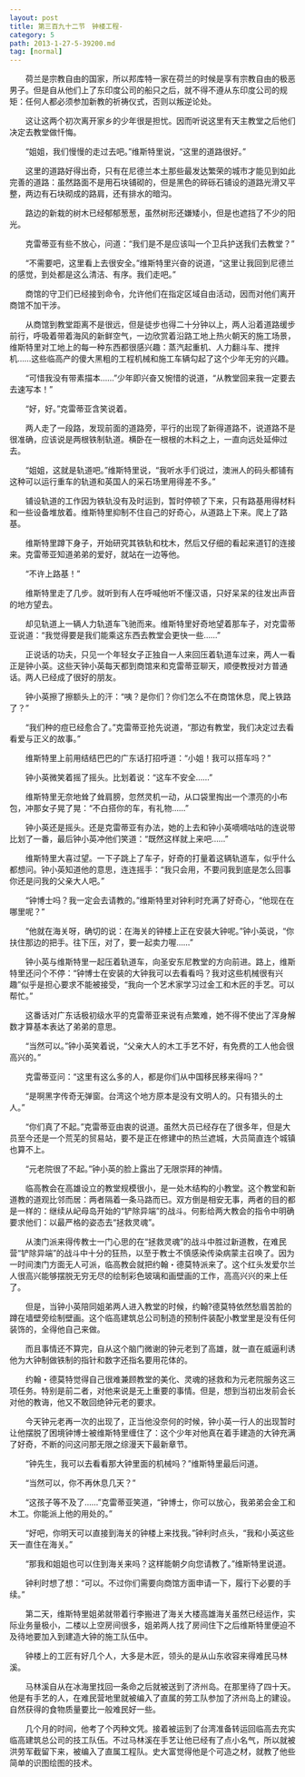 ```yaml
---
layout: post
title: 第三百九十二节　钟楼工程-
category: 5
path: 2013-1-27-5-39200.md
tag: [normal]
---
```


　　荷兰是宗教自由的国家，所以邦库特一家在荷兰的时候是享有宗教自由的极恶男子。但是自从他们上了东印度公司的船只之后，就不得不遵从东印度公司的规矩：任何人都必须参加新教的祈祷仪式，否则以叛逆论处。

　　这让这两个初次离开家乡的少年很是担忧。因而听说这里有天主教堂之后他们决定去教堂做忏悔。

　　“姐姐，我们慢慢的走过去吧。”维斯特里说，“这里的道路很好。”

　　这里的道路好得出奇，只有在尼德兰本土那些最发达繁荣的城市才能见到如此完善的道路：虽然路面不是用石块铺砌的，但是黑色的碎砾石铺设的道路光滑又平整，两边有石块砌成的路肩，还有排水的暗沟。

　　路边的新栽的树木已经郁郁葱葱，虽然树形还嫌矮小，但是也遮挡了不少的阳光。

　　克雷蒂亚有些不放心，问道：“我们是不是应该叫一个卫兵护送我们去教堂？”

　　“不需要吧，这里看上去很安全。”维斯特里兴奋的说道，“这里让我回到尼德兰的感觉，到处都是这么清洁、有序。我们走吧。”

　　商馆的守卫们已经接到命令，允许他们在指定区域自由活动，因而对他们离开商馆不加干涉。

　　从商馆到教堂距离不是很远，但是徒步也得二十分钟以上，两人沿着道路缓步前行，呼吸着带着海风的新鲜空气，一边欣赏着沿路工地上热火朝天的施工场景，维斯特里对工地上的每一种东西都很感兴趣：蒸汽起重机、人力翻斗车、搅拌机……这些临高产的傻大黑粗的工程机械和施工车辆勾起了这个少年无穷的兴趣。

　　“可惜我没有带素描本……”少年即兴奋又惋惜的说道，“从教堂回来我一定要去去速写本！”

　　“好，好。”克雷蒂亚含笑说着。

　　两人走了一段路，发现前面的道路旁，平行的出现了新得道路不，说道路不是很准确，应该说是两根铁制轨道。横卧在一根根的木料之上，一直向远处延伸过去。

　　“姐姐，这就是轨道吧。”维斯特里说，“我听水手们说过，澳洲人的码头都铺有这种可以运行重车的轨道和英国人的采石场里用得差不多。”

　　铺设轨道的工作因为铁轨没有及时运到，暂时停顿了下来，只有路基用得材料和一些设备堆放着。维斯特里抑制不住自己的好奇心，从道路上下来。爬上了路基。

　　维斯特里蹲下身子，开始研究其铁轨和枕木，然后又仔细的看起来道钉的连接来。克雷蒂亚知道弟弟的爱好，就站在一边等他。

　　“不许上路基！”

　　维斯特里走了几步。就听到有人在呼喊他听不懂汉语，只好呆呆的往发出声音的地方望去。

　　却见轨道上一辆人力轨道车飞驰而来。维斯特里好奇地望着那车子，对克雷蒂亚说道：“我觉得要是我们能乘这东西去教堂会更快一些……”

　　正说话的功夫，只见一个年轻女子正独自一人来回压着轨道车过来，两人一看正是钟小英。这些天钟小英每天都到商馆来和克雷蒂亚聊天，顺便教授对方普通话。两人已经成了很好的朋友。

　　钟小英擦了擦额头上的汗：“咦？是你们？你们怎么不在商馆休息，爬上铁路了？”

　　“我们种的痘已经愈合了。”克雷蒂亚抢先说道，“那边有教堂，我们决定过去看看爱与正义的故事。”

　　维斯特里上前用结结巴巴的广东话打招呼道：“小姐！我可以搭车吗？”

　　钟小英微笑着摇了摇头。比划着说：“这车不安全……”

　　维斯特里无奈地耸了耸肩膀，忽然灵机一动，从口袋里掏出一个漂亮的小布包，冲那女子晃了晃：“不白搭你的车，有礼物……”

　　钟小英还是摇头。还是克雷蒂亚有办法，她的上去和钟小英嘀嘀咕咕的连说带比划了一番，最后钟小英冲他们笑道：“既然这样就上来吧……”

　　维斯特里大喜过望。一下子跳上了车子，好奇的打量着这辆轨道车，似乎什么都想问。钟小英知道他的意思，连连摇手：“我只会用，不要问我到底是怎么回事你还是问我的父亲大人吧。”

　　“钟博士吗？我一定会去请教的。”维斯特里对钟利时充满了好奇心，“他现在在哪里呢？”

　　“他就在海关呀，确切的说：在海关的钟楼上正在安装大钟呢。”钟小英说，“你扶住那边的把手。往下压，对了，要一起卖力喔……”

　　钟小英与维斯特里一起压着轨道车，向圣安东尼教堂的方向前进。路上，维斯特里还问个不停：“钟博士在安装的大钟我可以去看看吗？我对这些机械很有兴趣”似乎是担心要求不能被接受，“我向一个艺术家学习过金工和木匠的手艺。可以帮忙。”

　　这番话对广东话极初级水平的克雷蒂亚来说有点繁难，她不得不使出了浑身解数才算基本表达了弟弟的意思。

　　“当然可以。”钟小英笑着说，“父亲大人的木工手艺不好，有免费的工人他会很高兴的。”

　　克雷蒂亚问：“这里有这么多的人，都是你们从中国移民移来得吗？”

　　“是啊黑字传奇无弹窗。台湾这个地方原本是没有文明人的。只有猎头的土人。”

　　“你们真了不起。”克雷蒂亚由衷的说道。虽然大员已经存在了很多年，但是大员至今还是一个荒芜的贸易站，要不是正在修建中的热兰遮城，大员简直连个城镇也算不上。

　　“元老院很了不起。”钟小英的脸上露出了无限崇拜的神情。

　　临高教会在高雄设立的教堂规模很小，是一处木结构的小教堂。这个教堂和新道教的道观比邻而居：两者隔着一条马路而已。双方倒是相安无事，两者的目的都是一样的：继续从屺母岛开始的“铲除异端”的战斗。何影给两大教会的指令中明确要求他们：以最严格的姿态去“拯救灵魂”。

　　从澳门派来得传教士一门心思的在“拯救灵魂”的战斗中胜过新道教，在难民营“铲除异端”的战斗中十分的狂热，以至于教士不慎感染传染病蒙主召唤了。因为一时间澳门方面无人可派，临高教会就把约翰・德莫特派来了。这个红头发爱尔兰人很高兴能够摆脱无穷无尽的绘制彩色玻璃和画壁画的工作，高高兴兴的来上任了。

　　但是，当钟小英陪同姐弟两人进入教堂的时候，约翰?德莫特依然愁眉苦脸的蹲在墙壁旁绘制壁画。这个临高建筑总公司制造的预制件装配小教堂里是没有任何装饰的，全得他自己来做。

　　而且事情还不算完，自从这个脑门微谢的钟元老到了高雄，就一直在威逼利诱他为大钟制做铁制的指针和数字还指名要用花体的。

　　约翰・德莫特觉得自己很难兼顾教堂的美化、灵魂的拯救和为元老院服务这三项任务。特别是前二者，对他来说是无上重要的事情。但是，想到当初出发前会长对他的教诲，他又不敢回绝钟元老的要求。

　　今天钟元老再一次的出现了，正当他没奈何的时候，钟小英一行人的出现暂时让他摆脱了困境钟博士被维斯特里缠住了：这个少年对他真在着手建造的大钟充满了好奇，不断的问这问那无限之综漫天下最新章节。

　　“钟先生，我可以去看看那大钟里面的机械吗？”维斯特里最后问道。

　　“当然可以，你不再休息几天？”

　　“这孩子等不及了……”克雷蒂亚笑道，“钟博士，你可以放心，我弟弟会金工和木工。你能派上他的用处的。”

　　“好吧，你明天可以直接到海关的钟楼上来找我。”钟利时点头，“我和小英这些天一直住在海关。”

　　“那我和姐姐也可以住到海关来吗？这样能朝夕向您请教了。”维斯特里说道。

　　钟利时想了想：“可以。不过你们需要向商馆方面申请一下，履行下必要的手续。”

　　第二天，维斯特里姐弟就带着行李搬进了海关大楼高雄海关虽然已经运作，实际业务量极小，二楼以上空房间很多，姐弟两人找了房间住下之后维斯特里便迫不及待地要加入到建造大钟的施工队伍中。

　　钟楼上的工匠有好几个人，大多是木匠，领头的是从山东收容来得难民马林溪。

　　马林溪自从在冰海里找回一条命之后就被送到了济州岛。在那里待了四十天。他是有手艺的人，在难民营地里就被编入了直属的劳工队参加了济州岛上的建设。自然获得的食物质量要比一般难民好一些。

　　几个月的时间，他考了个丙种文凭。接着被运到了台湾准备转运回临高去充实临高建筑总公司的技工队伍。不过马林溪在手艺让他已经有了点小名气，所以就被洪劳军截留下来，被编入了直属工程队。史大富觉得他是个可造之材，就教了他些简单的识图绘图的技术。

